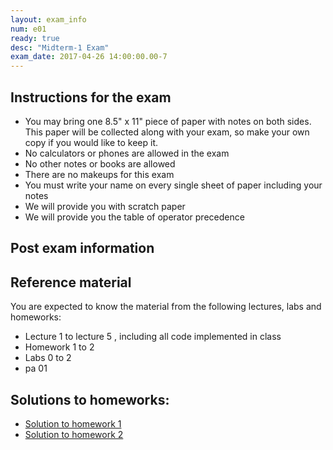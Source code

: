 ```yaml
---
layout: exam_info
num: e01
ready: true
desc: "Midterm-1 Exam"
exam_date: 2017-04-26 14:00:00.00-7
---
```

## Instructions for the exam

* You may bring one 8.5" x 11" piece of paper with notes on both sides. This paper will be collected along with your exam, so make your own copy if you would like to keep it.
* No calculators or phones are allowed in the exam 
* No other notes or books are allowed
* There are no makeups for this exam 
* You must write your name on every single sheet of paper including your notes
* We will provide you with scratch paper
* We will provide you the table of operator precedence

## Post exam information



## Reference material
You are expected to know the material from the following lectures, labs and homeworks:

* Lecture 1 to lecture 5 , including all code implemented in class
* Homework 1 to 2
* Labs 0 to 2
* pa 01

## Solutions to homeworks:

* [Solution to homework 1](https://drive.google.com/file/d/0B2A_dGvsBCbWcWtBNXZhS3pnc2M/view?usp=sharing)
* [Solution to homework 2](https://drive.google.com/file/d/0B6qirSqeI2wJNWZDSktlY3VnMDA/view?usp=sharing)
